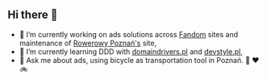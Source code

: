 ## Hi there 👋

- 🔭 I’m currently working on ads solutions across [Fandom](https://www.fandom.com) sites and maintenance of [Rowerowy Poznań's](https://rowerowypoznan.pl) site,
- 🌱 I’m currently learning DDD with [domaindrivers.pl](https://www.domaindrivers.pl/) and [devstyle.pl](https://devstyle.pl),
- 💬 Ask me about ads, using bicycle as transportation tool in Poznań. 🐐 ❤️ 🚲
